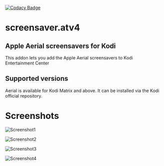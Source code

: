 [![Codacy Badge](https://api.codacy.com/project/badge/Grade/e5d8dc168cf940a385d1a47837fe7596)](https://www.codacy.com/app/92enen/screensaver.atv4?utm_source=github.com&amp;utm_medium=referral&amp;utm_content=enen92/screensaver.atv4&amp;utm_campaign=Badge_Grade)

# screensaver.atv4

## Apple Aerial screensavers for Kodi

This addon lets you add the Apple Aerial screensavers to Kodi Entertainment Center

## Supported versions

Aerial is available for Kodi Matrix and above. It can be installed via the Kodi official repository.

# Screenshots

![Screenshot1](https://raw.githubusercontent.com/enen92/screensaver.atv4/master/resources/screenshots/screenshot-01.jpg)

![Screenshot2](https://raw.githubusercontent.com/enen92/screensaver.atv4/master/resources/screenshots/screenshot-02.jpg)

![Screenshot3](https://raw.githubusercontent.com/enen92/screensaver.atv4/master/resources/screenshots/screenshot-03.jpg)

![Screenshot4](https://raw.githubusercontent.com/enen92/screensaver.atv4/master/resources/screenshots/screenshot-04.jpg)

